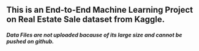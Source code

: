 ## This is an End-to-End Machine Learning Project on Real Estate Sale dataset from Kaggle.
##### Data Files are not uploaded bacause of its large size and cannot be pushed on github.
